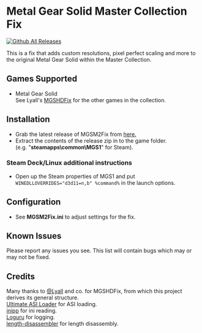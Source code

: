# Metal Gear Solid Master Collection Fix
[![Github All Releases](https://img.shields.io/github/downloads/nuggslet/MGSM2Fix/total.svg)](https://github.com/nuggslet/MGSM2Fix/releases)

This is a fix that adds custom resolutions, pixel perfect scaling and more to the original Metal Gear Solid within the Master Collection.<br />

## Games Supported
- Metal Gear Solid <br />
See Lyall's [MGSHDFix](https://github.com/Lyall/MGSHDFix) for the other games in the collection.

## Installation
- Grab the latest release of MGSM2Fix from [here.](https://github.com/nuggslet/MGSM2Fix/releases)
- Extract the contents of the release zip in to the game folder.<br />(e.g. "**steamapps\common\MGS1**" for Steam).

### Steam Deck/Linux additional instructions
- Open up the Steam properties of MGS1 and put `WINEDLLOVERRIDES="d3d11=n,b" %command%` in the launch options.

## Configuration
- See **MGSM2Fix.ini** to adjust settings for the fix.

## Known Issues
Please report any issues you see.
This list will contain bugs which may or may not be fixed.

## Credits
Many thanks to [@Lyall](https://github.com/Lyall) and co. for MGSHDFix, from which this project derives its general structure. <br />
[Ultimate ASI Loader](https://github.com/ThirteenAG/Ultimate-ASI-Loader) for ASI loading. <br />
[inipp](https://github.com/mcmtroffaes/inipp) for ini reading. <br />
[Loguru](https://github.com/emilk/loguru) for logging. <br />
[length-disassembler](https://github.com/Nomade040/length-disassembler) for length disassembly.
